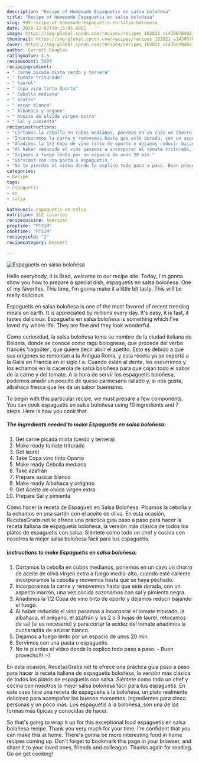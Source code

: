 ```yaml
---
description: "Recipe of Homemade Espaguetis en salsa boloñesa"
title: "Recipe of Homemade Espaguetis en salsa boloñesa"
slug: 999-recipe-of-homemade-espaguetis-en-salsa-bolonesa
date: 2020-12-02T20:15:05.895Z
image: https://img-global.cpcdn.com/recipes/recipes_182821_v1430078492_receta_foto_00182821-kn3w5tjlwcramvnpfwnl/751x532cq70/espaguetis-en-salsa-bolonesa-foto-principal.jpg
thumbnail: https://img-global.cpcdn.com/recipes/recipes_182821_v1430078492_receta_foto_00182821-kn3w5tjlwcramvnpfwnl/751x532cq70/espaguetis-en-salsa-bolonesa-foto-principal.jpg
cover: https://img-global.cpcdn.com/recipes/recipes_182821_v1430078492_receta_foto_00182821-kn3w5tjlwcramvnpfwnl/751x532cq70/espaguetis-en-salsa-bolonesa-foto-principal.jpg
author: Garrett Douglas
ratingvalue: 4.5
reviewcount: 3984
recipeingredient:
- " carne picada mixta cerdo y ternera"
- " tomate triturado"
- " laurel"
- " Copa vino tinto Oporto"
- " Cebolla mediana"
- " azafrn"
- " azcar blanco"
- " Albahaca y organo"
- " Aceite de olvida virgen extra"
- " Sal y pimienta"
recipeinstructions:
- "Cortamos la cebolla en cubos medianos, ponemos en un cazo un chorro de aceite de oliva virgen extra a fuego medio-alto, cuando esté caliente incorporamos la cebolla y movemos hasta que se haya pechado."
- "Incorporamos la carne y removemos hasta que esté dorada, con un aspecto marrón, una vez cocida sazonamos con sal y pimienta negra."
- "Añadimos la 1/2 Copa de vino tinto de oporto y dejamos reducir bajando el fuego."
- "Al haber reducido el vino pasamos a incorporar el tomate triturado, la albahaca, el orégano, el azafrán y las 2 o 3 hojas de laurel, retocamos de sal (si es necesario) y para cortar la acidez del tomate añadimos la cucharadita de azúcar blanco."
- "Dejamos a fuego lento por un espacio de unos 20 min."
- "Servimos con una pasta o espaguetis."
- "No te pierdas el vídeo donde lo explico todo paso a paso. Buen provecho!!! :-)"
categories:
- Recipe
tags:
- espaguetis
- en
- salsa

katakunci: espaguetis en salsa 
nutrition: 112 calories
recipecuisine: American
preptime: "PT31M"
cooktime: "PT51M"
recipeyield: "2"
recipecategory: Dessert

---
```



![Espaguetis en salsa boloñesa](https://img-global.cpcdn.com/recipes/recipes_182821_v1430078492_receta_foto_00182821-kn3w5tjlwcramvnpfwnl/751x532cq70/espaguetis-en-salsa-bolonesa-foto-principal.jpg)

Hello everybody, it is Brad, welcome to our recipe site. Today, I'm gonna show you how to prepare a special dish, espaguetis en salsa boloñesa. One of my favorites. This time, I'm gonna make it a little bit tasty. This will be really delicious.

Espaguetis en salsa boloñesa is one of the most favored of recent trending meals on earth. It is appreciated by millions every day. It's easy, it is fast, it tastes delicious. Espaguetis en salsa boloñesa is something which I've loved my whole life. They are fine and they look wonderful.

Como curiosidad, la salsa boloñesa toma su nombre de la ciudad italiana de Bolonia, donde se conoce como ragù bolognese, que procede del verbo francés &#39;ragoûter&#39;, que quiere decir abrir el apetito. Esto es debido a que sus orígenes se remontan a la Antigua Roma, y esta receta ya se exportó a la Galia en Francia en el siglo I a. Cuando estén al dente, los escurrimos y los echamos en la cacerola de salsa boloñesa para que cojan todo el sabor de la carne y del tomate. A la hora de servir los espaguetis boloñesa, podemos ańadir un poquito de queso parmesano rallado y, si nos gusta, albahaca fresca que les da un sabor buenísimo.


To begin with this particular recipe, we must prepare a few components. You can cook espaguetis en salsa boloñesa using 10 ingredients and 7 steps. Here is how you cook that.

<!--inarticleads1-->

##### The ingredients needed to make Espaguetis en salsa boloñesa:

1. Get  carne picada mixta (cerdo y ternera)
1. Make ready  tomate triturado
1. Get  laurel
1. Take  Copa vino tinto Oporto
1. Make ready  Cebolla mediana
1. Take  azafrán
1. Prepare  azúcar blanco
1. Make ready  Albahaca y orégano
1. Get  Aceite de olvida virgen extra
1. Prepare  Sal y pimienta


Cómo hacer la receta de Espagueti en Salsa Boloñesa. Picamos la cebolla y la echamos en una sartén con el aceite de oliva. En esta ocasión, RecetasGratis.net te ofrece una práctica guía paso a paso para hacer la receta italiana de espaguetis boloñesa, la versión más clásica de todos los platos de espaguetis con salsa. Siéntete como todo un chef y cocina con nosotros la mejor salsa boloñesa fácil para tus espaguetis. 

<!--inarticleads2-->

##### Instructions to make Espaguetis en salsa boloñesa:

1. Cortamos la cebolla en cubos medianos, ponemos en un cazo un chorro de aceite de oliva virgen extra a fuego medio-alto, cuando esté caliente incorporamos la cebolla y movemos hasta que se haya pechado.
1. Incorporamos la carne y removemos hasta que esté dorada, con un aspecto marrón, una vez cocida sazonamos con sal y pimienta negra.
1. Añadimos la 1/2 Copa de vino tinto de oporto y dejamos reducir bajando el fuego.
1. Al haber reducido el vino pasamos a incorporar el tomate triturado, la albahaca, el orégano, el azafrán y las 2 o 3 hojas de laurel, retocamos de sal (si es necesario) y para cortar la acidez del tomate añadimos la cucharadita de azúcar blanco.
1. Dejamos a fuego lento por un espacio de unos 20 min.
1. Servimos con una pasta o espaguetis.
1. No te pierdas el vídeo donde lo explico todo paso a paso. - Buen provecho!!! :-)


En esta ocasión, RecetasGratis.net te ofrece una práctica guía paso a paso para hacer la receta italiana de espaguetis boloñesa, la versión más clásica de todos los platos de espaguetis con salsa. Siéntete como todo un chef y cocina con nosotros la mejor salsa boloñesa fácil para tus espaguetis. En este caso hice una receta de espaguetis a la boloñesa, un plato realmente delicioso para acompañar los buenos momentos. Ingredientes para cinco personas y un poco más. Los espaguetis a la boloñesa, son una de las formas más típicas y conocidas de hacer. 

So that's going to wrap it up for this exceptional food espaguetis en salsa boloñesa recipe. Thank you very much for your time. I'm confident that you can make this at home. There's gonna be more interesting food in home recipes coming up. Don't forget to bookmark this page in your browser, and share it to your loved ones, friends and colleague. Thanks again for reading. Go on get cooking!
